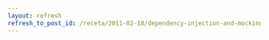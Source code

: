 ```yaml
---
layout: refresh
refresh_to_post_id: /receta/2011-02-18/dependency-injection-and-mocking-classes-using-c-and-google-mock-library
---
```


